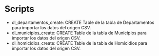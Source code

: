 # Scripts
- dl_departamentos_create: CREATE Table de la tabla de Departamentos para importar los datos del origen CSV.
- dl_municipios_create: CREATE Table de la tabla de Municipios para importar los datos del origen CSV.
- dl_homicidios_create: CREATE Table de la tabla de Homicidios para importar los datos del origen CSV.
